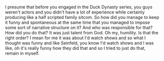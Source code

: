  I presume that before you engaged in the Duck Dynasty series, you guys weren't actors and you didn't have a lot of experience while certainly producing like a half scripted family sitcom. So how did you manage to keep it funny and spontaneous at the same time that you managed to impose some sort of narrative structure on it? And who was responsible for that? How did you do that? It was just talent from God. Oh my, humility. Is that the right order? I mean for me it was about I'd watch shows and so what I thought was funny and like Seinfeld, you know I'd watch shows and I was like, oh it's really funny how they did that and so I tried to just do that, remain in myself.